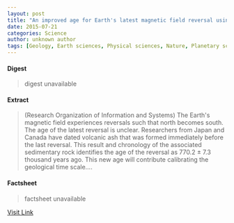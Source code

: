 ```yaml
---
layout: post
title: "An improved age for Earth's latest magnetic field reversal using radiometric dating"
date: 2015-07-21
categories: Science
author: unknown author
tags: [Geology, Earth sciences, Physical sciences, Nature, Planetary science, Applied and interdisciplinary physics]
---
```



#### Digest
>digest unavailable

#### Extract
>(Research Organization of Information and Systems) The Earth's magnetic field experiences reversals such that north becomes south. The age of the latest reversal is unclear. Researchers from Japan and Canada have dated volcanic ash that was formed immediately before the last reversal. This result and chronology of the associated sedimentary rock identifies the age of the reversal as 770.2 ± 7.3 thousand years ago. This new age will contribute calibrating the geological time scale....

#### Factsheet
>factsheet unavailable

[Visit Link](http://www.eurekalert.org/pub_releases/2015-07/rooi-aia070615.php)


